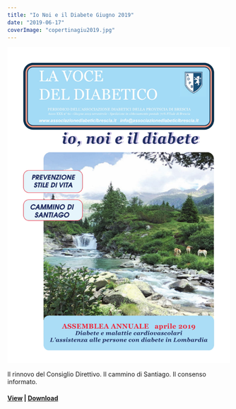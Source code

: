```yaml
---
title: "Io Noi e il Diabete Giugno 2019"
date: "2019-06-17"
coverImage: "copertinagiu2019.jpg"
---
```


![](images/copertinagiu2019.jpg)

Il rinnovo del Consiglio Direttivo. Il cammino di Santiago. Il consenso informato.



<!-- \[vc\_row equal\_height="yes" content\_placement="middle" css=".vc\_custom\_1560780690544{margin-bottom: -40px !important;}"\]\[vc\_column width="1/2"\]\[ultimate\_heading\]CARI LETTORI, in questo numero abbiamo scelto come immagine di copertina la Val di Fumo, vallata di origine glaciale posta ai piedi del Carrè Alto in trentino, un luogo di nuvole e di mistero, dove nasce il fiume Chiese . L’ambiente ricco di vegetazione e di fauna è una delle nostre ricchezze, va tutelato e mantenuto incontaminato. Il nostro corpo è organizzato non per una vita sedentaria né per sforzi troppo intensi: apprendere l’arte del movimento e della sua misura è uno dei segreti per rendere il corpo resistente, associando una dieta equilibrata. Luisella Rossi\[/ultimate\_heading\]\[vc\_column\_text\][Wiew](http://198.211.122.197/diabetwp/wordpress/wp-content/uploads/2019/10/io-noi-il-diabete-maggio-2019-rid.pdf)\[/vc\_column\_text\]\[/vc\_column\]\[vc\_column width="1/2"\]\[dt\_fancy\_image image\_id="2128" width="300" height="500"\]\[/vc\_column\]\[/vc\_row\] -->

#### [View](http://198.211.122.197/diabetwp/wordpress/wp-content/uploads/2019/10/io-noi-il-diabete-maggio-2019-rid.pdf) | [Download](#)